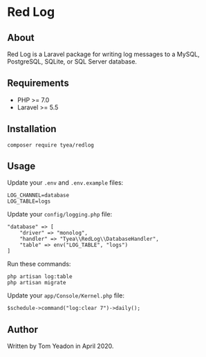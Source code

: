# Red Log

## About

Red Log is a Laravel package for writing log messages to a MySQL, PostgreSQL, SQLite, or SQL Server database.

## Requirements

* PHP >= 7.0
* Laravel >= 5.5

## Installation

```
composer require tyea/redlog
```

## Usage

Update your `.env` and `.env.example` files:

```
LOG_CHANNEL=database
LOG_TABLE=logs
```

Update your `config/logging.php` file:

```
"database" => [
	"driver" => "monolog",
	"handler" => "Tyea\\RedLog\\DatabaseHandler",
	"table" => env("LOG_TABLE", "logs")
]
```

Run these commands:

```
php artisan log:table
php artisan migrate
```

Update your `app/Console/Kernel.php` file:

```
$schedule->command("log:clear 7")->daily();
```

## Author

Written by Tom Yeadon in April 2020.
